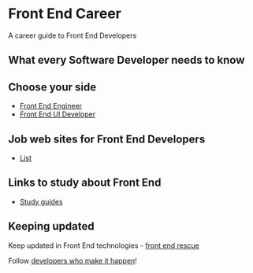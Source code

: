 # Front End Career

A career guide to Front End Developers

##  What every Software Developer needs to know

## Choose your side

* [Front End Engineer](./front-end-engineer)
* [Front End UI Developer](./front-end-ui-developer)

## Job web sites for Front End Developers

* [List](./job-sites.md)

## Links to study about Front End

* [Study guides](./study-guides)

## Keeping updated

Keep updated in Front End technologies - [front end rescue](https://uptodate.frontendrescue.org/)

Follow [developers who make it happen](/great-developers.md)!
